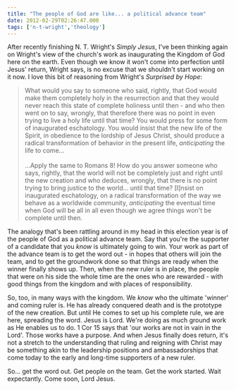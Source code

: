 ```yaml
---
title: "The people of God are like... a political advance team"
date: 2012-02-29T02:26:47.000
tags: ['n-t-wright','theology']
---
```


After recently finishing N. T. Wright's _Simply Jesus_, I've been thinking again on Wright's view of the church's work as inaugurating the Kingdom of God here on the earth. Even though we know it won't come into perfection until Jesus' return, Wright says, is no excuse that we shouldn't start working on it now. I love this bit of reasoning from Wright's _Surprised by Hope_:

> What would you say to someone who said, rightly, that God would make them completely holy in the resurrection and that they would never reach this state of complete holiness until then - and who then went on to say, wrongly, that therefore there was no point in even trying to live a holy life until that time? You would press for some form of inaugurated eschatology. You would insist that the new life of the Spirit, in obedience to the lordship of Jesus Christ, should produce a radical transformation of behavior in the present life, _anticipating_ the life to come...  
> <br/> 
> ...Apply the same to Romans 8! How do you answer someone who says, rightly, that the world will not be completely just and right until the new creation and who deduces, wrongly, that there is no point trying to bring justice to the world... until that time? \[I\]nsist on inaugurated eschatology, on a radical transformation of the way we behave as a worldwide community, _anticipating_ the eventual time when God will be all in all even though we agree things won't be complete until then.

The analogy that's been rattling around in my head in this election year is of the people of God as a political advance team. Say that you're the supporter of a candidate that you _know_ is ultimately going to win. Your work as part of the advance team is to get the word out - in hopes that others will join the team, and to get the groundwork done so that things are ready when the winner finally shows up. Then, when the new ruler is in place, the people that were on his side the whole time are the ones who are rewarded - with good things from the kingdom and with places of responsibility.

So, too, in many ways with the kingdom. We _know_ who the ultimate 'winner' and coming ruler is. He has already conquered death and is the prototype of the new creation. But until He comes to set up his complete rule, we are here, spreading the word. Jesus is Lord. We're doing as much ground work as He enables us to do. 1 Cor 15 says that 'our works are not in vain in the Lord'. Those works have a purpose. And when Jesus finally does return, it's not a stretch to the understanding that ruling and reigning with Christ may be something akin to the leadership positions and ambassadorships that come today to the early and long-time supporters of a new ruler.

So... get the word out. Get people on the team. Get the work started. Wait expectantly. Come soon, Lord Jesus.
